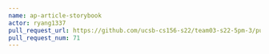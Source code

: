 ```yaml
---
name: ap-article-storybook
actor: ryang1337
pull_request_url: https://github.com/ucsb-cs156-s22/team03-s22-5pm-3/pull/71
pull_request_num: 71
---
```

